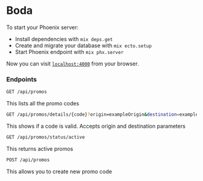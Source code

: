 # Boda

To start your Phoenix server:

  * Install dependencies with `mix deps.get`
  * Create and migrate your database with `mix ecto.setup`
  * Start Phoenix endpoint with `mix phx.server`

Now you can visit [`localhost:4000`](http://localhost:4000) from your browser.

### Endpoints

```sh
GET /api/promos
```
This lists all the promo codes

```sh
GET /api/promos/details/{code}?origin=exampleOrigin&destination=exampleDestination
```
This shows if a code is valid. Accepts origin and destination parameters

```sh
GET /api/promos/status/active
```
This returns active promos

```sh
POST /api/promos
```
This allows you to create new promo code
